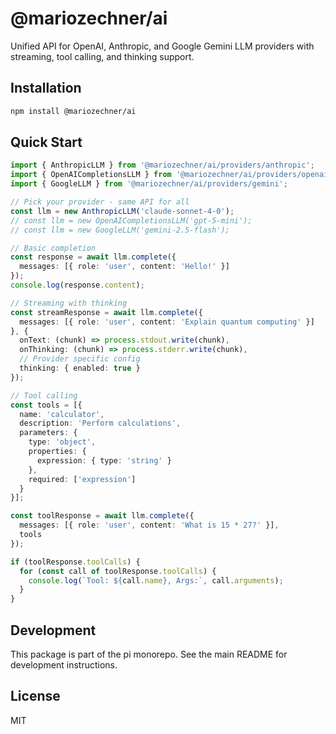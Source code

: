 # @mariozechner/ai

Unified API for OpenAI, Anthropic, and Google Gemini LLM providers with streaming, tool calling, and thinking support.

## Installation

```bash
npm install @mariozechner/ai
```

## Quick Start

```typescript
import { AnthropicLLM } from '@mariozechner/ai/providers/anthropic';
import { OpenAICompletionsLLM } from '@mariozechner/ai/providers/openai-completions';
import { GoogleLLM } from '@mariozechner/ai/providers/gemini';

// Pick your provider - same API for all
const llm = new AnthropicLLM('claude-sonnet-4-0');
// const llm = new OpenAICompletionsLLM('gpt-5-mini');
// const llm = new GoogleLLM('gemini-2.5-flash');

// Basic completion
const response = await llm.complete({
  messages: [{ role: 'user', content: 'Hello!' }]
});
console.log(response.content);

// Streaming with thinking
const streamResponse = await llm.complete({
  messages: [{ role: 'user', content: 'Explain quantum computing' }]
}, {
  onText: (chunk) => process.stdout.write(chunk),
  onThinking: (chunk) => process.stderr.write(chunk),
  // Provider specific config
  thinking: { enabled: true }
});

// Tool calling
const tools = [{
  name: 'calculator',
  description: 'Perform calculations',
  parameters: {
    type: 'object',
    properties: {
      expression: { type: 'string' }
    },
    required: ['expression']
  }
}];

const toolResponse = await llm.complete({
  messages: [{ role: 'user', content: 'What is 15 * 27?' }],
  tools
});

if (toolResponse.toolCalls) {
  for (const call of toolResponse.toolCalls) {
    console.log(`Tool: ${call.name}, Args:`, call.arguments);
  }
}
```

## Development

This package is part of the pi monorepo. See the main README for development instructions.

## License

MIT